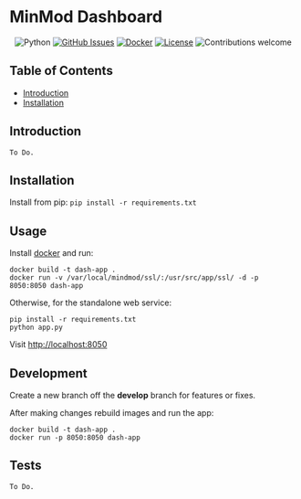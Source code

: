 # MinMod Dashboard

<div align="center">

![Python](https://img.shields.io/badge/python-v3.8+-blue.svg)
[![GitHub Issues](https://img.shields.io/github/issues/usc-isi-i2/minmod-webapp.svg)](https://github.com/usc-isi-i2/minmod-webapp/issues)
[![Docker](https://img.shields.io/docker/automated/jrottenberg/ffmpeg.svg?maxAge=2592000)]()
[![License](https://img.shields.io/badge/license-MIT-blue.svg)](https://github.com/usc-isi-i2/minmod-webapp/blob/main/LICENSE)
![Contributions welcome](https://img.shields.io/badge/contributions-welcome-orange.svg)

</div>

## Table of Contents

- [Introduction](#introduction)
- [Installation](#installation)

## Introduction

```
To Do.

```

<!-- For more documentation, please see [not available yet](). -->

## Installation

Install from pip: `pip install -r requirements.txt`

## Usage

Install [docker](https://docs.docker.com/engine/installation/) and run:

```shell
docker build -t dash-app .
docker run -v /var/local/mindmod/ssl/:/usr/src/app/ssl/ -d -p 8050:8050 dash-app
```

Otherwise, for the standalone web service:

```shell
pip install -r requirements.txt
python app.py
```

Visit [http://localhost:8050](http://localhost:5000)

## Development

Create a new branch off the **develop** branch for features or fixes.

After making changes rebuild images and run the app:

```shell
docker build -t dash-app .
docker run -p 8050:8050 dash-app
```

## Tests

```
To Do.
```
